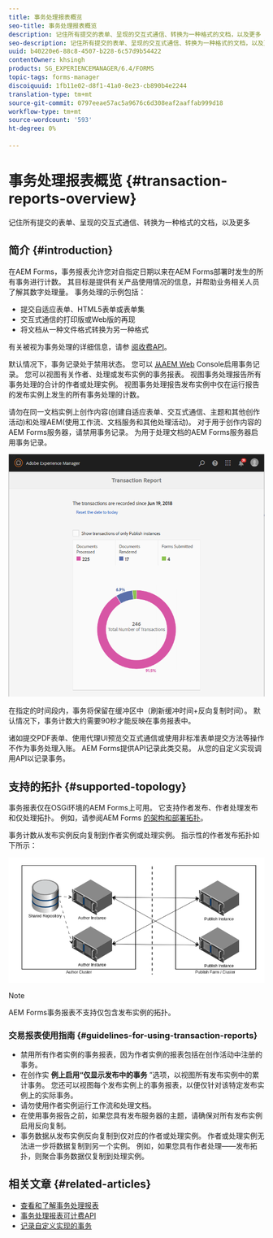 ```yaml
---
title: 事务处理报表概览
seo-title: 事务处理报表概览
description: 记住所有提交的表单、呈现的交互式通信、转换为一种格式的文档，以及更多
seo-description: 记住所有提交的表单、呈现的交互式通信、转换为一种格式的文档，以及更多
uuid: b40220e6-88c8-4507-b228-6c57d9b54422
contentOwner: khsingh
products: SG_EXPERIENCEMANAGER/6.4/FORMS
topic-tags: forms-manager
discoiquuid: 1fb11e02-d8f1-41a0-8e23-cb890b4e2244
translation-type: tm+mt
source-git-commit: 0797eeae57ac5a9676c6d308eaf2aaffab999d18
workflow-type: tm+mt
source-wordcount: '593'
ht-degree: 0%

---
```



# 事务处理报表概览 {#transaction-reports-overview}

记住所有提交的表单、呈现的交互式通信、转换为一种格式的文档，以及更多

## 简介 {#introduction}

在AEM Forms，事务报表允许您对自指定日期以来在AEM Forms部署时发生的所有事务进行计数。 其目标是提供有关产品使用情况的信息，并帮助业务相关人员了解其数字处理量。 事务处理的示例包括：

* 提交自适应表单、HTML5表单或表单集
* 交互式通信的打印版或Web版的再现
* 将文档从一种文件格式转换为另一种格式

有关被视为事务处理的详细信息，请参 [阅收费API](/help/forms/using/transaction-reports-billable-apis.md)。

默认情况下，事务记录处于禁用状态。 您可以 [从AEM Web](/help/forms/using/viewing-and-understanding-transaction-reports.md#setting-up-transaction-reports) Console启用事务记录。 您可以视图有关作者、处理或发布实例的事务报表。 视图事务处理报告所有事务处理的合计的作者或处理实例。 视图事务处理报告发布实例中仅在运行报告的发布实例上发生的所有事务处理的计数。

请勿在同一文档实例上创作内容(创建自适应表单、交互式通信、主题和其他创作活动)和处理AEM(使用工作流、文档服务和其他处理活动)。 对于用于创作内容的AEM Forms服务器，请禁用事务记录。 为用于处理文档的AEM Forms服务器启用事务记录。

![sample-transaction-report-author-1](assets/sample-transaction-report-author-1.png)

在指定的时间段内，事务将保留在缓冲区中（刷新缓冲时间+反向复制时间）。 默认情况下，事务计数大约需要90秒才能反映在事务报表中。

诸如提交PDF表单、使用代理UI预览交互式通信或使用非标准表单提交方法等操作不作为事务处理入账。 AEM Forms提供API记录此类交易。 从您的自定义实现调用API以记录事务。

## 支持的拓扑 {#supported-topology}

事务报表仅在OSGi环境的AEM Forms上可用。 它支持作者发布、作者处理发布和仅处理拓扑。 例如，请参阅AEM Forms [的架构和部署拓扑](/help/forms/using/transaction-reports-overview.md)。

事务计数从发布实例反向复制到作者实例或处理实例。 指示性的作者发布拓扑如下所示：

![simple-author-publish-topology](assets/simple-author-publish-topology.png)

>[!NOTE]
>
>AEM Forms事务报表不支持仅包含发布实例的拓扑。

### 交易报表使用指南 {#guidelines-for-using-transaction-reports}

* 禁用所有作者实例的事务报表，因为作者实例的报表包括在创作活动中注册的事务。
* 在创作实 **例上启用“仅显示发布中的事务** ”选项，以视图所有发布实例中的累计事务。 您还可以视图每个发布实例上的事务报表，以便仅针对该特定发布实例上的实际事务。
* 请勿使用作者实例运行工作流和处理文档。
* 在使用事务报告之前，如果您具有发布服务器的主题，请确保对所有发布实例启用反向复制。
* 事务数据从发布实例反向复制到仅对应的作者或处理实例。 作者或处理实例无法进一步将数据复制到另一个实例。 例如，如果您具有作者处理——发布拓扑，则聚合事务数据仅复制到处理实例。

## 相关文章 {#related-articles}

* [查看和了解事务处理报表](/help/forms/using/viewing-and-understanding-transaction-reports.md)
* [事务处理报表可计费API](/help/forms/using/transaction-reports-billable-apis.md)
* [记录自定义实现的事务](/help/forms/using/record-transaction-custom-implementation.md)

